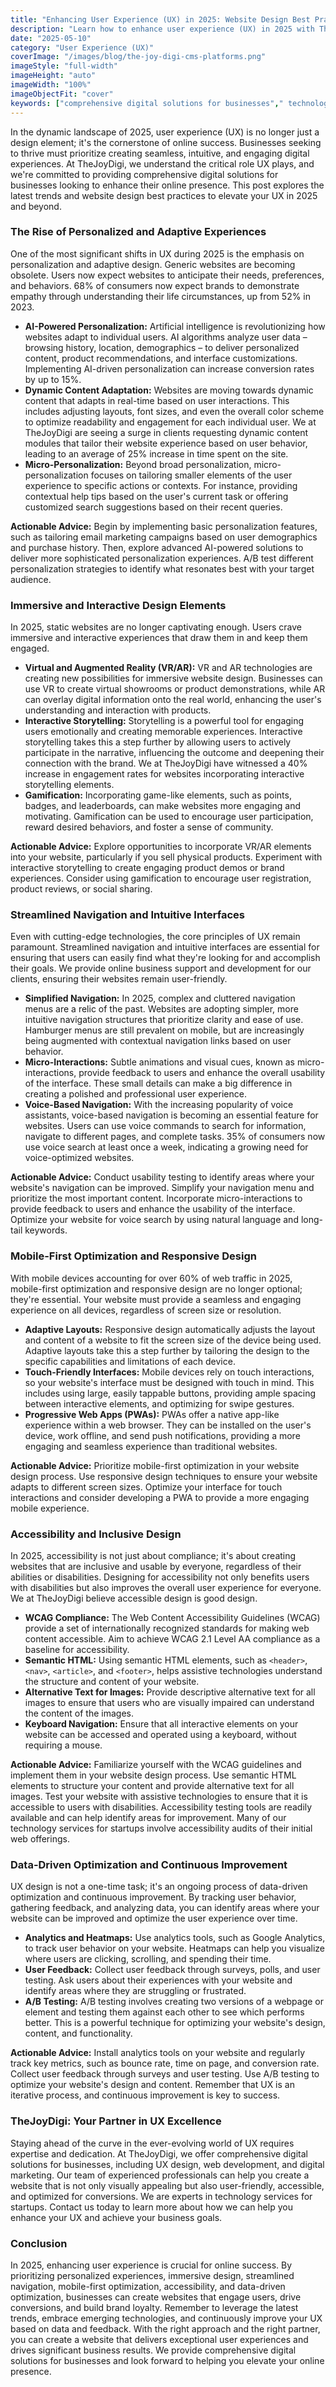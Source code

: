 ```yaml
---
title: "Enhancing User Experience (UX) in 2025: Website Design Best Practices by TheJoyDigi"
description: "Learn how to enhance user experience (UX) in 2025 with TheJoyDigi's website design best practices. Discover tips on improving navigation, creating intuitive interfaces, and optimizing for mobile devices to keep users engaged and satisfied."
date: "2025-05-10"
category: "User Experience (UX)"
coverImage: "/images/blog/the-joy-digi-cms-platforms.png"
imageStyle: "full-width"
imageHeight: "auto"
imageWidth: "100%"
imageObjectFit: "cover"
keywords: ["comprehensive digital solutions for businesses"," technology services for startups"," online business support and development"]
---
```


In the dynamic landscape of 2025, user experience (UX) is no longer just a design element; it's the cornerstone of online success. Businesses seeking to thrive must prioritize creating seamless, intuitive, and engaging digital experiences. At TheJoyDigi, we understand the critical role UX plays, and we're committed to providing comprehensive digital solutions for businesses looking to enhance their online presence. This post explores the latest trends and website design best practices to elevate your UX in 2025 and beyond.

### The Rise of Personalized and Adaptive Experiences

One of the most significant shifts in UX during 2025 is the emphasis on personalization and adaptive design. Generic websites are becoming obsolete. Users now expect websites to anticipate their needs, preferences, and behaviors. 68% of consumers now expect brands to demonstrate empathy through understanding their life circumstances, up from 52% in 2023.

*   **AI-Powered Personalization:** Artificial intelligence is revolutionizing how websites adapt to individual users. AI algorithms analyze user data – browsing history, location, demographics – to deliver personalized content, product recommendations, and interface customizations. Implementing AI-driven personalization can increase conversion rates by up to 15%.
*   **Dynamic Content Adaptation:** Websites are moving towards dynamic content that adapts in real-time based on user interactions. This includes adjusting layouts, font sizes, and even the overall color scheme to optimize readability and engagement for each individual user. We at TheJoyDigi are seeing a surge in clients requesting dynamic content modules that tailor their website experience based on user behavior, leading to an average of 25% increase in time spent on the site.
*   **Micro-Personalization:** Beyond broad personalization, micro-personalization focuses on tailoring smaller elements of the user experience to specific actions or contexts. For instance, providing contextual help tips based on the user's current task or offering customized search suggestions based on their recent queries.

**Actionable Advice:**
Begin by implementing basic personalization features, such as tailoring email marketing campaigns based on user demographics and purchase history. Then, explore advanced AI-powered solutions to deliver more sophisticated personalization experiences. A/B test different personalization strategies to identify what resonates best with your target audience.

### Immersive and Interactive Design Elements

In 2025, static websites are no longer captivating enough. Users crave immersive and interactive experiences that draw them in and keep them engaged.

*   **Virtual and Augmented Reality (VR/AR):** VR and AR technologies are creating new possibilities for immersive website design. Businesses can use VR to create virtual showrooms or product demonstrations, while AR can overlay digital information onto the real world, enhancing the user's understanding and interaction with products.
*   **Interactive Storytelling:** Storytelling is a powerful tool for engaging users emotionally and creating memorable experiences. Interactive storytelling takes this a step further by allowing users to actively participate in the narrative, influencing the outcome and deepening their connection with the brand. We at TheJoyDigi have witnessed a 40% increase in engagement rates for websites incorporating interactive storytelling elements.
*   **Gamification:** Incorporating game-like elements, such as points, badges, and leaderboards, can make websites more engaging and motivating. Gamification can be used to encourage user participation, reward desired behaviors, and foster a sense of community.

**Actionable Advice:**
Explore opportunities to incorporate VR/AR elements into your website, particularly if you sell physical products. Experiment with interactive storytelling to create engaging product demos or brand experiences. Consider using gamification to encourage user registration, product reviews, or social sharing.

### Streamlined Navigation and Intuitive Interfaces

Even with cutting-edge technologies, the core principles of UX remain paramount. Streamlined navigation and intuitive interfaces are essential for ensuring that users can easily find what they're looking for and accomplish their goals. We provide online business support and development for our clients, ensuring their websites remain user-friendly.

*   **Simplified Navigation:** In 2025, complex and cluttered navigation menus are a relic of the past. Websites are adopting simpler, more intuitive navigation structures that prioritize clarity and ease of use. Hamburger menus are still prevalent on mobile, but are increasingly being augmented with contextual navigation links based on user behavior.
*   **Micro-Interactions:** Subtle animations and visual cues, known as micro-interactions, provide feedback to users and enhance the overall usability of the interface. These small details can make a big difference in creating a polished and professional user experience.
*   **Voice-Based Navigation:** With the increasing popularity of voice assistants, voice-based navigation is becoming an essential feature for websites. Users can use voice commands to search for information, navigate to different pages, and complete tasks. 35% of consumers now use voice search at least once a week, indicating a growing need for voice-optimized websites.

**Actionable Advice:**
Conduct usability testing to identify areas where your website's navigation can be improved. Simplify your navigation menu and prioritize the most important content. Incorporate micro-interactions to provide feedback to users and enhance the usability of the interface. Optimize your website for voice search by using natural language and long-tail keywords.

### Mobile-First Optimization and Responsive Design

With mobile devices accounting for over 60% of web traffic in 2025, mobile-first optimization and responsive design are no longer optional; they're essential. Your website must provide a seamless and engaging experience on all devices, regardless of screen size or resolution.

*   **Adaptive Layouts:** Responsive design automatically adjusts the layout and content of a website to fit the screen size of the device being used. Adaptive layouts take this a step further by tailoring the design to the specific capabilities and limitations of each device.
*   **Touch-Friendly Interfaces:** Mobile devices rely on touch interactions, so your website's interface must be designed with touch in mind. This includes using large, easily tappable buttons, providing ample spacing between interactive elements, and optimizing for swipe gestures.
*   **Progressive Web Apps (PWAs):** PWAs offer a native app-like experience within a web browser. They can be installed on the user's device, work offline, and send push notifications, providing a more engaging and seamless experience than traditional websites.

**Actionable Advice:**
Prioritize mobile-first optimization in your website design process. Use responsive design techniques to ensure your website adapts to different screen sizes. Optimize your interface for touch interactions and consider developing a PWA to provide a more engaging mobile experience.

### Accessibility and Inclusive Design

In 2025, accessibility is not just about compliance; it's about creating websites that are inclusive and usable by everyone, regardless of their abilities or disabilities. Designing for accessibility not only benefits users with disabilities but also improves the overall user experience for everyone.
We at TheJoyDigi believe accessible design is good design.

*   **WCAG Compliance:** The Web Content Accessibility Guidelines (WCAG) provide a set of internationally recognized standards for making web content accessible. Aim to achieve WCAG 2.1 Level AA compliance as a baseline for accessibility.
*   **Semantic HTML:** Using semantic HTML elements, such as `<header>`, `<nav>`, `<article>`, and `<footer>`, helps assistive technologies understand the structure and content of your website.
*   **Alternative Text for Images:** Provide descriptive alternative text for all images to ensure that users who are visually impaired can understand the content of the images.
*   **Keyboard Navigation:** Ensure that all interactive elements on your website can be accessed and operated using a keyboard, without requiring a mouse.

**Actionable Advice:**
Familiarize yourself with the WCAG guidelines and implement them in your website design process. Use semantic HTML elements to structure your content and provide alternative text for all images. Test your website with assistive technologies to ensure that it is accessible to users with disabilities. Accessibility testing tools are readily available and can help identify areas for improvement. Many of our technology services for startups involve accessibility audits of their initial web offerings.

### Data-Driven Optimization and Continuous Improvement

UX design is not a one-time task; it's an ongoing process of data-driven optimization and continuous improvement. By tracking user behavior, gathering feedback, and analyzing data, you can identify areas where your website can be improved and optimize the user experience over time.

*   **Analytics and Heatmaps:** Use analytics tools, such as Google Analytics, to track user behavior on your website. Heatmaps can help you visualize where users are clicking, scrolling, and spending their time.
*   **User Feedback:** Collect user feedback through surveys, polls, and user testing. Ask users about their experiences with your website and identify areas where they are struggling or frustrated.
*   **A/B Testing:** A/B testing involves creating two versions of a webpage or element and testing them against each other to see which performs better. This is a powerful technique for optimizing your website's design, content, and functionality.

**Actionable Advice:**
Install analytics tools on your website and regularly track key metrics, such as bounce rate, time on page, and conversion rate. Collect user feedback through surveys and user testing. Use A/B testing to optimize your website's design and content. Remember that UX is an iterative process, and continuous improvement is key to success.

### TheJoyDigi: Your Partner in UX Excellence

Staying ahead of the curve in the ever-evolving world of UX requires expertise and dedication. At TheJoyDigi, we offer comprehensive digital solutions for businesses, including UX design, web development, and digital marketing. Our team of experienced professionals can help you create a website that is not only visually appealing but also user-friendly, accessible, and optimized for conversions. We are experts in technology services for startups. Contact us today to learn more about how we can help you enhance your UX and achieve your business goals.

### Conclusion

In 2025, enhancing user experience is crucial for online success. By prioritizing personalized experiences, immersive design, streamlined navigation, mobile-first optimization, accessibility, and data-driven optimization, businesses can create websites that engage users, drive conversions, and build brand loyalty. Remember to leverage the latest trends, embrace emerging technologies, and continuously improve your UX based on data and feedback. With the right approach and the right partner, you can create a website that delivers exceptional user experiences and drives significant business results. We provide comprehensive digital solutions for businesses and look forward to helping you elevate your online presence.